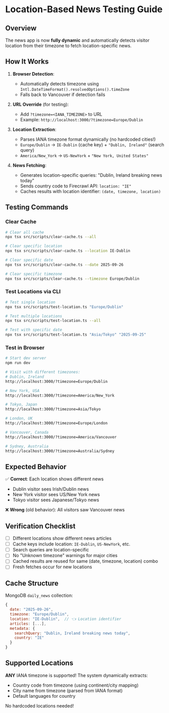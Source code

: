 # Location-Based News Testing Guide

## Overview
The news app is now **fully dynamic** and automatically detects visitor location from their timezone to fetch location-specific news.

## How It Works

1. **Browser Detection**:
   - Automatically detects timezone using `Intl.DateTimeFormat().resolvedOptions().timeZone`
   - Falls back to Vancouver if detection fails

2. **URL Override** (for testing):
   - Add `?timezone=<IANA_TIMEZONE>` to URL
   - Example: `http://localhost:3000/?timezone=Europe/Dublin`

3. **Location Extraction**:
   - Parses IANA timezone format dynamically (no hardcoded cities!)
   - `Europe/Dublin` → `IE-Dublin` (cache key) + `"Dublin, Ireland"` (search query)
   - `America/New_York` → `US-NewYork` + `"New York, United States"`

4. **News Fetching**:
   - Generates location-specific queries: "Dublin, Ireland breaking news today"
   - Sends country code to Firecrawl API: `location: "IE"`
   - Caches results with location identifier: `(date, timezone, location)`

## Testing Commands

### Clear Cache
```bash
# Clear all cache
npx tsx src/scripts/clear-cache.ts --all

# Clear specific location
npx tsx src/scripts/clear-cache.ts --location IE-Dublin

# Clear specific date
npx tsx src/scripts/clear-cache.ts --date 2025-09-26

# Clear specific timezone
npx tsx src/scripts/clear-cache.ts --timezone Europe/Dublin
```

### Test Locations via CLI
```bash
# Test single location
npx tsx src/scripts/test-location.ts "Europe/Dublin"

# Test multiple locations
npx tsx src/scripts/test-location.ts --all

# Test with specific date
npx tsx src/scripts/test-location.ts "Asia/Tokyo" "2025-09-25"
```

### Test in Browser
```bash
# Start dev server
npm run dev

# Visit with different timezones:
# Dublin, Ireland
http://localhost:3000/?timezone=Europe/Dublin

# New York, USA
http://localhost:3000/?timezone=America/New_York

# Tokyo, Japan
http://localhost:3000/?timezone=Asia/Tokyo

# London, UK
http://localhost:3000/?timezone=Europe/London

# Vancouver, Canada
http://localhost:3000/?timezone=America/Vancouver

# Sydney, Australia
http://localhost:3000/?timezone=Australia/Sydney
```

## Expected Behavior

✅ **Correct**: Each location shows different news
- Dublin visitor sees Irish/Dublin news
- New York visitor sees US/New York news
- Tokyo visitor sees Japanese/Tokyo news

❌ **Wrong** (old behavior): All visitors saw Vancouver news

## Verification Checklist

- [ ] Different locations show different news articles
- [ ] Cache keys include location: `IE-Dublin`, `US-NewYork`, etc.
- [ ] Search queries are location-specific
- [ ] No "Unknown timezone" warnings for major cities
- [ ] Cached results are reused for same (date, timezone, location) combo
- [ ] Fresh fetches occur for new locations

## Cache Structure

MongoDB `daily_news` collection:
```javascript
{
  date: "2025-09-26",
  timezone: "Europe/Dublin",
  location: "IE-Dublin",  // 👈 Location identifier
  articles: [...],
  metadata: {
    searchQuery: "Dublin, Ireland breaking news today",
    country: "IE"
  }
}
```

## Supported Locations

**ANY** IANA timezone is supported! The system dynamically extracts:
- Country code from timezone (using continent/city mapping)
- City name from timezone (parsed from IANA format)
- Default languages for country

No hardcoded locations needed!
